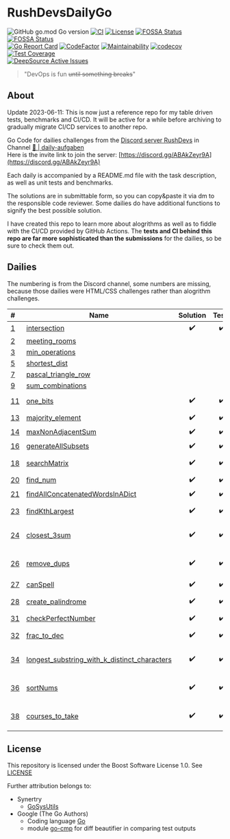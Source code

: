 # RushDevsDailyGo

<!-- [![Go Reference](https://pkg.go.dev/badge/github.com/Synertry/RushDevsDailyGo.svg)](https://pkg.go.dev/github.com/Synertry/RushDevsDailyGo) -->
![GitHub go.mod Go version](https://img.shields.io/github/go-mod/go-version/Synertry/RushDevsDailyGo?logo=Go)
[![CI](https://github.com/Synertry/RushDevsDailyGo/actions/workflows/ci.yaml/badge.svg?branch=staging)](https://github.com/Synertry/RushDevsDailyGo/actions/workflows/ci.yaml?query=branch%3Astaging)
[![License](https://img.shields.io/badge/License-Boost_1.0-lightblue.svg)](https://www.boost.org/LICENSE_1_0.txt)
[![FOSSA Status](https://app.fossa.com/api/projects/git%2Bgithub.com%2FSynertry%2FRushDevsDailyGo.svg?type=shield)](https://app.fossa.com/projects/git%2Bgithub.com%2FSynertry%2FRushDevsDailyGo?ref=badge_shield)
[![FOSSA Status](https://app.fossa.com/api/projects/git%2Bgithub.com%2FSynertry%2FRushDevsDailyGo.svg?type=small)](https://app.fossa.com/projects/git%2Bgithub.com%2FSynertry%2FRushDevsDailyGo?ref=badge_small)
<br>
[![Go Report Card](https://goreportcard.com/badge/github.com/Synertry/RushDevsDailyGo)](https://goreportcard.com/report/github.com/Synertry/RushDevsDailyGo)
[![CodeFactor](https://www.codefactor.io/repository/github/synertry/rushdevsdailygo/badge)](https://www.codefactor.io/repository/github/synertry/rushdevsdailygo)
[![Maintainability](https://api.codeclimate.com/v1/badges/919b7d29e66bf0d364e3/maintainability)](https://codeclimate.com/github/Synertry/RushDevsDailyGo/maintainability)
[![codecov](https://codecov.io/gh/Synertry/RushDevsDailyGo/branch/staging/graph/badge.svg?token=YGEVWAPDKZ)](https://codecov.io/gh/Synertry/RushDevsDailyGo)
[![Test Coverage](https://api.codeclimate.com/v1/badges/919b7d29e66bf0d364e3/test_coverage)](https://codeclimate.com/github/Synertry/RushDevsDailyGo/test_coverage)
<br>
[![DeepSource Active Issues](https://deepsource.io/gh/Synertry/RushDevsDailyGo.svg/?label=active+issues&show_trend=true&token=A5DevG3b4Ave2H8Cu6tliGkF)](https://deepsource.io/gh/Synertry/RushDevsDailyGo/?ref=repository-badge)
<!-- [![DeepSource Repo](https://static.deepsource.io/deepsource-badge-light-mini.svg)](https://deepsource.io/gh/Synertry/RushDevsDailyGo) -->

> "DevOps is fun ~~until something breaks~~"

## About

Update 2023-06-11:
This is now just a reference repo for my table driven tests, benchmarks and CI/CD.
It will be active for a while before archiving to gradually migrate CI/CD services to another repo.


Go Code for dailies challenges from the [Discord server RushDevs](https://discord.gg/ABAkZeyr9A) in Channel [🧠 | daily-aufgaben](https://discord.com/channels/943265457727766608/1018218760089378828)<br>
Here is the invite link to join the server:
[https://discord.gg/ABAkZeyr9A](https://discord.gg/ABAkZeyr9A)

Each daily is accompanied by a README.md file with the task description, as well as unit tests and benchmarks.

The solutions are in submittable form, so you can copy&paste it via dm to the responsible code reviewer.
Some dailies do have additional functions to signify the best possible solution.

I have created this repo to learn more about alogrithms as well as to fiddle with the CI/CD provided by GitHub Actions.
The **tests and CI behind this repo are far more sophisticated than the submissions** for the dailies, so be sure to check them out.

## Dailies

The numbering is from the Discord channel, some numbers are missing, because those dailies were HTML/CSS challenges rather than alogrithm challenges.

| # | Name | Solution | Tests | Benchmarks | Time | Space | Remarks |
| :--- | --- | :---: | :---: | :---: | --- | --- | :--- |
| [1](https://github.com/Synertry/RushDevsDailyGo/tree/main/Daily/0001.intersection) | [intersection](https://github.com/Synertry/RushDevsDailyGo/blob/main/Daily/0001.intersection/intersection.go) | ✔️ | ✔️ | ✔️ | O(n+m) | O(n) |
| [2](https://github.com/Synertry/RushDevsDailyGo/tree/main/Daily/0002.meeting-rooms) | [meeting_rooms](https://github.com/Synertry/RushDevsDailyGo/blob/main/Daily/0002.meeting-rooms/README.md) | | | | | | |
| [3](https://github.com/Synertry/RushDevsDailyGo/tree/main/Daily/0003.min-operations) | [min_operations](https://github.com/Synertry/RushDevsDailyGo/blob/main/Daily/0003.min-operations/README.md) | | | | | | |
| [5](https://github.com/Synertry/RushDevsDailyGo/tree/main/Daily/0005.shortest-dist) | [shortest_dist](https://github.com/Synertry/RushDevsDailyGo/blob/main/Daily/0005.shortest-dist/README.md) | | | | | | |
| [7](https://github.com/Synertry/RushDevsDailyGo/tree/main/Daily/0007.pascal-triangle-row) | [pascal_triangle_row](https://github.com/Synertry/RushDevsDailyGo/blob/main/Daily/0007.pascal-triangle-row/README.md) | | | | | | |
| [9](https://github.com/Synertry/RushDevsDailyGo/tree/main/Daily/0009.sum-combinations) | [sum_combinations](https://github.com/Synertry/RushDevsDailyGo/blob/main/Daily/0009.sum-combinations/README.md) | | | | | | |
| [11](https://github.com/Synertry/RushDevsDailyGo/tree/main/Daily/0011.one-bits) | [one_bits](https://github.com/Synertry/RushDevsDailyGo/blob/main/Daily/0011.one-bits/one-bits.go) | ✔️ | ✔️ | ✔️ | **O(1)** | O(1) | Hamming Weight |
| [13](https://github.com/Synertry/RushDevsDailyGo/tree/main/Daily/0013.majority-element) | [majority_element](https://github.com/Synertry/RushDevsDailyGo/blob/main/Daily/0013.majority-element/majority-element.go) | ✔️ | ✔️ | ✔️ | O(log n) | O(n) | |
| [14](https://github.com/Synertry/RushDevsDailyGo/tree/main/Daily/0014.maxNonAdjacentSum) | [maxNonAdjacentSum](https://github.com/Synertry/RushDevsDailyGo/blob/main/Daily/0014.maxNonAdjacentSum/maxNonAdjacentSum.go) | ✔️ | ✔️ | ✔️ | O(n) | | |
| [16](https://github.com/Synertry/RushDevsDailyGo/tree/main/Daily/0016.generateAllSubsets) | [generateAllSubsets](https://github.com/Synertry/RushDevsDailyGo/blob/main/Daily/0016.generateAllSubsets/generateAllSubsets.go) | ✔️ | ✔️ | ✔️ | O(2^n) | | |
| [18](https://github.com/Synertry/RushDevsDailyGo/tree/main/Daily/0018.searchMatrix) | [searchMatrix](https://github.com/Synertry/RushDevsDailyGo/blob/main/Daily/0018.searchMatrix/searchMatrix.go) | ✔️ | ✔️ | ✔️ | O(log nm) | O(n+m) | Unfold to 1D array |
| [20](https://github.com/Synertry/RushDevsDailyGo/tree/main/Daily/0020.find-num) | [find_num](https://github.com/Synertry/RushDevsDailyGo/blob/main/Daily/0020.find-num/find-num.go) | ✔️ | ✔️ | ✔️ | O(log n+m) | O(n) | |
| [21](https://github.com/Synertry/RushDevsDailyGo/tree/main/Daily/0021.findAllConcatenatedWordsInADict) | [findAllConcatenatedWordsInADict](https://github.com/Synertry/RushDevsDailyGo/blob/main/Daily/0021.findAllConcatenatedWordsInADict/findAllConcatenatedWordsInADict.go) | ✔️ | ✔️ | ✔️ | O(log n^3) | | |
| [23](https://github.com/Synertry/RushDevsDailyGo/tree/main/Daily/0023.findKthLargest) | [findKthLargest](https://github.com/Synertry/RushDevsDailyGo/blob/main/Daily/0023.findKthLargest/findKthLargest.go) | ✔️ | ✔️ | ✔️ | O(n) | O(n) | quickselect algo |
| [24](https://github.com/Synertry/RushDevsDailyGo/tree/main/Daily/0024.closest-3sum) | [closest_3sum](https://github.com/Synertry/RushDevsDailyGo/blob/main/Daily/0024.closest-3sum/closest-3sum.go) | ✔️ | ✔️ | ✔️ | O(n log n) | O(n) | Go has pdqsort as default |
| [26](https://github.com/Synertry/RushDevsDailyGo/tree/main/Daily/0026.remove-dups) | [remove_dups](https://github.com/Synertry/RushDevsDailyGo/blob/main/Daily/0026.remove-dups/remove-dups.go) | ✔️ | ✔️ | ✔️ | O(n) | O(1) | len() points to size of address |
| [27](https://github.com/Synertry/RushDevsDailyGo/tree/main/Daily/0027.canSpell) | [canSpell](https://github.com/Synertry/RushDevsDailyGo/blob/main/Daily/0027.canSpell/canSpell.go) | ✔️ | ✔️ | ✔️ | O(n) | O(n) | |
| [28](https://github.com/Synertry/RushDevsDailyGo/tree/main/Daily/0028.create-palindrome) | [create_palindrome](https://github.com/Synertry/RushDevsDailyGo/blob/main/Daily/0028.create-palindrome/create-palindrome.go) | ✔️ | ✔️ | ✔️ | O(n) | O(n) | w/o recursion |
| [31](https://github.com/Synertry/RushDevsDailyGo/tree/main/Daily/0031.checkPerfectNumber) | [checkPerfectNumber](https://github.com/Synertry/RushDevsDailyGo/blob/main/Daily/0031.checkPerfectNumber/checkPerfectNumber.go) | ✔️ | ✔️ | ✔️ | O(√(log(n))) | O(1) | ❤ |
| [32](https://github.com/Synertry/RushDevsDailyGo/tree/main/Daily/0032.frac-to-dec) | [frac_to_dec](https://github.com/Synertry/RushDevsDailyGo/blob/main/Daily/0032.frac-to-dec/frac-to-dec.go) | ✔️ | ✔️ | ✔️ | O(?) | | Hard w/o recursion |
| [34](https://github.com/Synertry/RushDevsDailyGo/tree/main/Daily/0034.longest-substring-with-k-distinct-characters) | [longest_substring_with_k_distinct_characters](https://github.com/Synertry/RushDevsDailyGo/blob/main/Daily/0034.longest-substring-with-k-distinct-characters/longest_substring_with_k_distinct_characters.go) | ✔️ | ✔️ | ✔️ | O(n) | O(1) | Learned sliding windows |
| [36](https://github.com/Synertry/RushDevsDailyGo/tree/main/Daily/0036.sortNums) | [sortNums](https://github.com/Synertry/RushDevsDailyGo/blob/main/Daily/0036.sortNumns/sortNums.go) | ✔️ | ✔️ | ✔️ | O(n) | O(1) | casual pointer swapping |
| [38](https://github.com/Synertry/RushDevsDailyGo/tree/main/Daily/0038.courses-to-take) | [courses_to_take](https://github.com/Synertry/RushDevsDailyGo/blob/main/Daily/0038.courses-to-take/courses_to_take.go) | ✔️ | ✔️ | | O(V+E) | O(n) | graph adjacency list |

## License
  
This repository is licensed under the Boost Software License 1.0. See [LICENSE](https://github.com/Synertry/RushDevsDailyGo/blob/main/LICENSE)

Further attribution belongs to:

- Synertry
  - [GoSysUtils](https://github.com/Synertry/GoSysUtils)
- Google (The Go Authors)
  - Coding language [Go](https://go.dev/)
  - module [go-cmp](https://github.com/google/go-cmp) for diff beautifier in comparing test outputs
